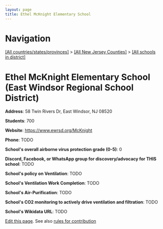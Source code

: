```yaml
---
layout: page
title: Ethel McKnight Elementary School
---
```

# Navigation

[[All countries/states/provinces]](../../../..) > [[All New Jersey Counties]](../../..) > [[All schools in district]](..)

# Ethel McKnight Elementary School (East Windsor Regional School District)

**Address**: 58 Twin Rivers Dr, East Windsor, NJ 08520

**Students**: 700

**Website**: <https://www.ewrsd.org/McKnight>

**Phone**: TODO

**School's overall airborne virus protection grade (0-5)**: 0

**Discord, Facebook, or WhatsApp group for discovery/advocacy for THIS school**: TODO

**School's policy on Ventilation**: TODO

**School's Ventilation Work Completion**: TODO

**School's Air-Purification**: TODO

**School's CO2 monitoring to actively drive ventilation and filtration**: TODO

**School's Wikidata URL**: TODO


[Edit this page](https://github.com/ventilate-schools/NJ/edit/main/./Mercer/East_Windsor_Regional_School_District/Ethel_McKnight_Elementary_School.md). See also [rules for contribution](../../../contribution-rules/)